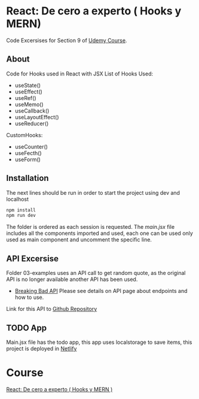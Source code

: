 # React: De cero a experto ( Hooks y MERN)

Code Excersises for Section 9 of [Udemy Course](https://www.udemy.com/course/react-cero-experto/).

## About
Code for Hooks used in React with JSX
List of Hooks Used:
- useState()
- useEffect()
- useRef()
- useMemo()
- useCallback()
- useLayoutEffect()
- useReducer()

CustomHooks:
- useCounter()
- useFecth()
- useForm()

## Installation
The next lines should be run in order to start the project using dev and localhost

```bash
npm install 
npm run dev
```

The folder is ordered as each session is requested. The *main.jsx* file includes all the components imported and used, each one can be used only used as main component and uncomment the specific line.

## API Excersise
Folder 03-examples uses an API call to get random quote, as the original API is no longer available another API has been used.
- [Breaking Bad API](https://breakingbadquotes.xyz/)
Please see details on API page about endpoints and how to use.

Link for this API to [Github Repository](https://github.com/shevabam/breaking-bad-quotes)

## TODO App
Main.jsx file has the todo app, this app uses localstorage to save items, this project is deployed in [Netlify](https://todo-app-jantoniomora.netlify.app/)

# Course
[React: De cero a experto ( Hooks y MERN )](https://www.udemy.com/course/react-cero-experto/)
